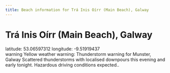 ```yaml
---
title: Beach information for Trá Inis Oírr (Main Beach), Galway
---
```

# Trá Inis Oírr (Main Beach), Galway 

<div class="location-info">latitude: 53.06597312 longitude: -9.51919437</div>
<div id="met-eireann-warnings"><span class="material-icons yellow-warning">warning</span>&nbsp;Yellow weather warning: Thunderstorm warning for Munster, Galway Scattered thunderstorms with localised downpours this evening and early tonight. Hazardous driving conditions expected..&nbsp;</div>
<div></div>